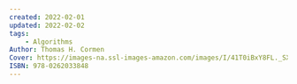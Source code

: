 ```yaml
---
created: 2022-02-01
updated: 2022-02-02
tags:
    - Algorithms
Author: Thomas H. Cormen
Cover: https://images-na.ssl-images-amazon.com/images/I/41T0iBxY8FL._SX440_BO1,204,203,200_.jpg
ISBN: 978-0262033848
---
```


